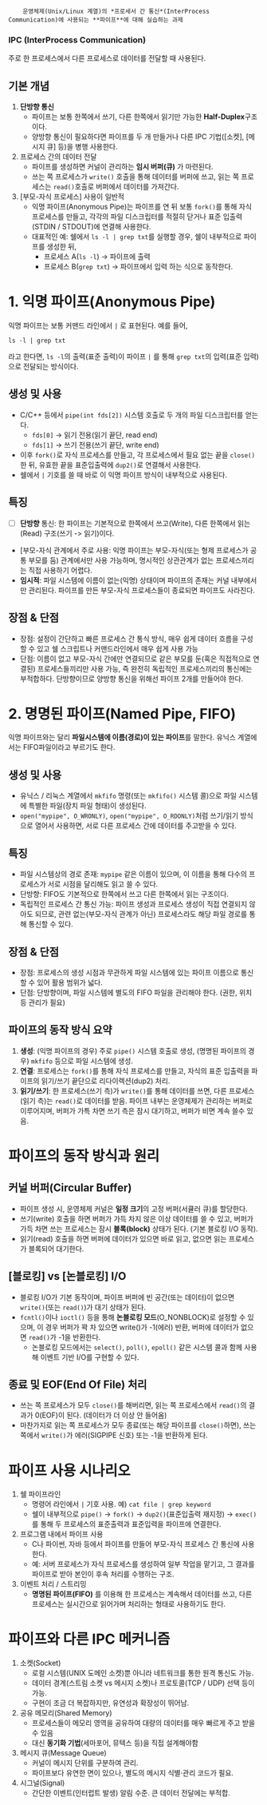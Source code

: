         운영체제(Unix/Linux 계열)의 *프로세서 간 통신*(InterProcess Communication)에 사용되는 **파이프**에 대해 실습하는 과제

### IPC (InterProcess Communication) ###
주로 한 프로세스에서 다른 프로세스로 데이터를 전달할 때 사용된다.

## 기본 개념

1. **단방향 통신**
    - 파이프는 보통 한쪽에서 쓰기, 다른 한쪽에서 읽기만 가능한 **Half-Duplex**구조이다.
    - 양방향 통신이 필요하다면 파이프를 두 개 만들거나 다른 IPC 기법([소켓], [메시지 큐] 등)을 병행 사용한다.
2. 프로세스 간의 데이터 전달
    - 파이프를 생성하면 커널이 관리하는 **임시 버퍼(큐)** 가 마련된다.
    - 쓰는 쪽 프로세스가 `write()` 호출을 통해 데이터를 버퍼에 쓰고, 읽는 쪽 프로세스는 `read()`호출로 버퍼에서 데이터를 가져간다.
3. [부모-자식 프로세스] 사용이 일반적
    - 익명 파이프(Anonymous Pipe)는 파이프를 연 뒤 보통 `fork()`를 통해 자식 프로세스를 만들고, 각각의 파일 디스크립터를 적절히 닫거나 표준 입출력(STDIN / STDOUT)에 연결해 사용한다.
    - 대표적인 예: 쉘에서 `ls -l | grep txt`를 실행할 경우, 쉘이 내부적으로 파이프를 생성한 뒤,
        - 프로세스 A(`ls -l`) -> 파이프에 출력
        - 프로세스 B(`grep txt`) -> 파이프에서 입력
        하는 식으로 동작한다.

# 1. 익명 파이프(Anonymous Pipe)

익명 파이프는 보통 커맨드 라인에서 `|` 로 표현된다. 예를 들어,
```
ls -l | grep txt
```

라고 한다면, `ls -l`의 출력(표준 출력)이 파이프 `|` 를 통해 `grep txt`의 입력(표준 입력)으로 전달되는 방식이다.

## 생성 및 사용

- C/C++ 등에서 `pipe(int fds[2])` 시스템 호출로 두 개의 파일 디스크립터를 얻는다.
    - `fds[0]` -> 읽기 전용(읽기 끝단, read end)
    - `fds[1]` -> 쓰기 전용(쓰기 끝단, write end)
- 이후 `fork()`로 자식 프로세스를 만들고, 각 프로세스에서 필요 없는 끝을 `close()` 한 뒤, 유효한 끝을 표준입출력에 `dup2()`로 연결해서 사용한다.
- 쉘에서 `|` 기호를 쓸 때 바로 이 익명 파이프 방식이 내부적으로 사용된다.
## 특징

- [ ] **단방향** 통신: 한 파이프는 기본적으로 한쪽에서 쓰고(Write), 다른 한쪽에서 읽는(Read) 구조(쓰기 -> 읽기)이다.
- [부모-자식 관계에서 주로 사용: 익명 파이프는 부모-자식(또는 형제 프로세스가 공통 부모를 둠) 관계에서만 사용 가능하며, 명시적인 상관관계가 없는 프로세스끼리는 직접 사용하기 어렵다.
- **임시적**: 파일 시스템에 이름이 없는(익명) 상태이며 파이프의 존재는 커널 내부에서만 관리된다. 파이프를 만든 부모-자식 프로세스들이 종료되면 파이프도 사라진다.

## 장점 & 단점

- 장점: 설정이 간단하고 빠른 프로세스 간 통식 방식, 매우 쉽게 데이터 흐름을 구성할 수 있고 쉘 스크립트나 커맨드라인에서 매우 쉽게 사용 가능
- 단점: 이름이 없고 부모-자식 간에만 연결되므로 같은 부모를 둔(혹은 직접적으로 연결된) 프로세스들끼리만 사용 가능, 즉 완전히 독립적인 프로세스끼리의 통신에는 부적합하다. 단방향이므로 양방향 통신을 위해선 파이프 2개를 만들어야 한다.


# 2. 명명된 파이프(Named Pipe, FIFO)

익명 파이프와는 달리 **파일시스템에 이름(경로)이 있는 파이프**를 말한다. 유닉스 계열에서는 FIFO파일이라고 부르기도 한다.
## 생성 및 사용

- 유닉스 / 리눅스 계열에서 `mkfifo` 명령(또는 `mkfifo()` 시스템 콜)으로 파일 시스템에 특별한 파일(장치 파일 형태)이 생성된다.
- `open("mypipe", O_WRONLY)`, `open("mypipe", O_RDONLY)`처럼 쓰기/읽기 방식으로 열어서 사용하면, 서로 다른 프로세스 간에 데이터를 주고받을 수 있다.
## 특징

- 파일 시스템상의 경로 존재: `mypipe` 같은 이름이 있으며, 이 이름을 통해 다수의 프로세스가 서로 시점을 달리해도 읽고 쓸 수 있다.
- 단방향: FIFO도 기본적으로 한쪽에서 쓰고 다른 한쪽에서 읽는 구조이다.
- 독립적인 프로세스 간 통신 가능: 파이프 생성과 프로세스 생성이 직접 연결되지 않아도 되므로, 관련 없는(부모-자식 관계가 아닌) 프로세스라도 해당 파일 경로를 통해 통신할 수 있다.

## 장점 & 단점

- 장점: 프로세스의 생성 시점과 무관하게 파일 시스템에 있는 파이프 이름으로 통신할 수 있어 활용 범위가 넓다.
- 단점: 단방향이며, 파일 시스템에 별도의 FIFO 파일을 관리해야 한다. (권한, 위치 등 관리가 필요)

## 파이프의 동작 방식 요약

1. **생성**: (익명 파이프의 경우) 주로 `pipe()` 시스템 호출로 생성, (명명된 파이프의 경우) `mkfifo` 등으로 파일 시스템에 생성.
2. **연결**: 프로세스는 `fork()`를 통해 자식 프로세스를 만들고, 자식의 표준 입출력을 파이프의 읽기/쓰기 끝단으로 리다이렉션(dup2) 처리.
3. **읽기/쓰기**: 한 프로세스(쓰기 측)가 `write()`를 통해 데이터를 쓰면, 다른 프로세스(읽기 측)는 `read()`로 데이터를 받음. 파이프 내부는 운영체제가 관리하는 버퍼로 이루어지며, 버퍼가 가특 차면 쓰기 측은 잠시 대기하고, 버퍼가 비면 계속 쓸수 있음.


# 파이프의 동작 방식과 원리

## 커널 버퍼(Circular Buffer)

- 파이프 생성 시, 운영체제 커널은 **일정 크기**의 고정 버퍼(서큘러 큐)를 할당한다.
- 쓰기(write) 호출을 하면 버퍼가 가득 차지 않은 이상 데이터를 쓸 수 있고, 버퍼가 가득 차면 쓰는 프로세스는 잠시 **블록(block)** 상태가 된다. (기본 블로킹 I/O 동작).
- 읽기(read) 호출을 하면 버퍼에 데이터가 있으면 바로 읽고, 없으면 읽는 프로세스가 블록되어 대기한다.

## [블로킹] vs [논블로킹] I/O

- 블로킹 I/O가 기본 동작이며, 파이프 버퍼에 빈 공간(또는 데이터)이 없으면 `write()`(또는 `read()`)가 대기 상태가 된다.
- `fcntl()`이나 `ioctl()` 등을 통해 **논블로킹 모드**(O_NONBLOCK)로 설정할 수 있으며, 이 경우 버퍼가 꽉 차 있으면 write()가 -1(에러) 반환, 버퍼에 데이터가 없으면 `read()`가 -1을 반환한다.
    - 논블로킹 모드에서는 `select()`, `poll()`, `epoll()` 같은 시스템 콜과 함께 사용해 이벤트 기반 I/O를 구현할 수 있다.

## 종료 및 EOF(End Of File) 처리

- 쓰는 쪽 프로세스가 모두 `close()`를 해버리면, 읽는 쪽 프로세스에서 `read()`의 결과가 0(EOF)이 된다. (데이터가 더 이상 안 들어옴)
- 마찬가지로 읽는 쪽 프로세스가 모두 종료(또는 해당 파이프를 `close()`하면), 쓰는 쪽에서 `write()`가 에러(SIGPIPE 신호) 또는 -1을 반환하게 된다.


# 파이프 사용 시나리오

1. 쉘 파이프라인
    - 명령어 라인에서 `|` 기호 사용. 예) `cat file | grep keyword`
    - 쉘이 내부적으로 `pipe()` -> `fork()` -> `dup2()`(표준입출력 재지정) -> `exec()`를 통해 두 프로세스의 표준출력과 표준입력을 파이프에 연결한다.
2. 프로그램 내에서 파이프 사용
    - C나 파이썬, 자바 등에서 파이프를 만들어 부모-자식 프로세스 간 통신에 사용한다.
    - 예: 서버 프로세스가 자식 프로세스를 생성하여 일부 작업을 맡기고, 그 결과를 파이프로 받아 본인이 후속 처리를 수행하는 구조.
3. 이벤트 처리 / 스트리밍
    - **명명된 파이프(FIFO)** 를 이용해 한 프로세스는 계속해서 데이터를 쓰고, 다른 프로세스는 실시간으로 읽어가며 처리하는 형태로 사용하기도 한다.



# 파이프와 다른 IPC 메커니즘

1. 소켓(Socket)
    - 로컬 시스템(UNIX 도메인 소켓)뿐 아니라 네트워크를 통한 원격 통신도 가능.
    - 데이터 경계(스트림 소켓 vs 메시지 소켓)나 프로토콜(TCP / UDP) 선택 등이 가능.
    - 구현이 조금 더 복잡하지만, 유연성과 확장성이 뛰어남.
2. 공유 메모리(Shared Memory)
    - 프로세스들이 메모리 영역을 공유하여 대량의 데이터를 매우 빠르게 주고 받을 수 있음
    - 대신 **동기화 기법**(세마포어, 뮤텍스 등)을 직접 설계해야함
3. 메시지 큐(Message Queue)
    - 커널이 메시지 단위를 구분하여 관리.
    - 파이프보다 유연한 면이 있으나, 별도의 메시지 식별·관리 코드가 필요.
4. 시그널(Signal)
    - 간단한 이벤트(인터럽트 발생) 알림 수준. 큰 데이터 전달에는 부적합.